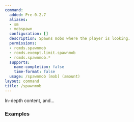 ```yaml
---
command:
  added: Pre-0.2.7
  aliases:
  - sm
  - mobspawn
  configuration: []
  description: Spawns mobs where the player is looking.
  permissions:
  - rcmds.spawnmob
  - rcmds.exempt.limit.spawnmob
  - rcmds.spawnmob.*
  supports:
    name-completion: false
    time-format: false
  usage: /spawnmob [mob] (amount)
layout: command
title: /spawnmob
---
```


In-depth content, and...

### Examples

